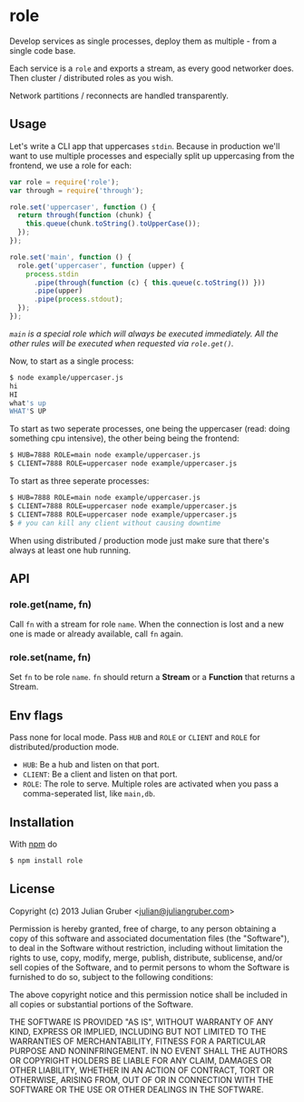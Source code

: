 
# role

Develop services as single processes, deploy them as multiple - from a single
code base.

Each service is a `role` and exports a stream, as every good networker does.
Then cluster / distributed roles as you wish.

Network partitions / reconnects are handled transparently.

## Usage

Let's write a CLI app that uppercases `stdin`. Because in production we'll want
to use multiple processes and especially split up uppercasing from the
frontend, we use a role for each:

```js
var role = require('role');
var through = require('through');

role.set('uppercaser', function () {
  return through(function (chunk) {
    this.queue(chunk.toString().toUpperCase());
  });
});

role.set('main', function () {
  role.get('uppercaser', function (upper) {
    process.stdin
      .pipe(through(function (c) { this.queue(c.toString()) }))
      .pipe(upper)
      .pipe(process.stdout);
  });
});
```

*`main` is a special role which will always be executed immediately. All the
other rules will be executed when requested via `role.get()`.*

Now, to start as a single process:

```bash
$ node example/uppercaser.js
hi
HI
what's up
WHAT'S UP
```

To start as two seperate processes, one being the uppercaser (read: doing
something cpu intensive), the other being being the frontend:

```bash
$ HUB=7888 ROLE=main node example/uppercaser.js 
$ CLIENT=7888 ROLE=uppercaser node example/uppercaser.js 
```

To start as three seperate processes:

```bash
$ HUB=7888 ROLE=main node example/uppercaser.js 
$ CLIENT=7888 ROLE=uppercaser node example/uppercaser.js 
$ CLIENT=7888 ROLE=uppercaser node example/uppercaser.js 
$ # you can kill any client without causing downtime
```

When using distributed / production mode just make sure that
there's always at least one hub running.

## API

### role.get(name, fn)

Call `fn` with a stream for role `name`. When the connection is lost and a new
one is made or already available, call `fn` again.

### role.set(name, fn)

Set `fn` to be role `name`. `fn` should return a **Stream** or a **Function**
that returns a Stream.

## Env flags

Pass none for local mode. Pass `HUB` and `ROLE` or `CLIENT` and `ROLE` for
distributed/production mode.

* `HUB`: Be a hub and listen on that port.
* `CLIENT`: Be a client and listen on that port.
* `ROLE`: The role to serve. Multiple roles are activated when you pass a comma-seperated list, like `main,db`.

## Installation

With [npm](http://npmjs.org) do

```bash
$ npm install role
```

## License

Copyright (c) 2013 Julian Gruber &lt;julian@juliangruber.com&gt;

Permission is hereby granted, free of charge, to any person obtaining a copy
of this software and associated documentation files (the "Software"), to deal
in the Software without restriction, including without limitation the rights
to use, copy, modify, merge, publish, distribute, sublicense, and/or sell
copies of the Software, and to permit persons to whom the Software is
furnished to do so, subject to the following conditions:

The above copyright notice and this permission notice shall be included in
all copies or substantial portions of the Software.

THE SOFTWARE IS PROVIDED "AS IS", WITHOUT WARRANTY OF ANY KIND, EXPRESS OR
IMPLIED, INCLUDING BUT NOT LIMITED TO THE WARRANTIES OF MERCHANTABILITY,
FITNESS FOR A PARTICULAR PURPOSE AND NONINFRINGEMENT. IN NO EVENT SHALL THE
AUTHORS OR COPYRIGHT HOLDERS BE LIABLE FOR ANY CLAIM, DAMAGES OR OTHER
LIABILITY, WHETHER IN AN ACTION OF CONTRACT, TORT OR OTHERWISE, ARISING FROM,
OUT OF OR IN CONNECTION WITH THE SOFTWARE OR THE USE OR OTHER DEALINGS IN
THE SOFTWARE.
